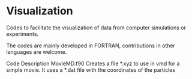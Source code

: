 # Visualization
Codes to facilitate the visualization of data from computer simulations or experiments. 

The codes are mainly developed in FORTRAN, contributions in other languages are welcome.

Code             Description
MovieMD.f90      Creates a file *.xyz to use in vmd for a simple movie. It uses a *.dat
                 file with the coordinates of the particles
